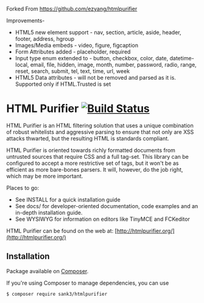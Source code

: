 Forked From https://github.com/ezyang/htmlpurifier

Improvements-
 * HTML5 new element support - nav, section, article, aside, header, footer, address, hgroup
 * Images/Media embeds - video, figure, figcaption
 * Form Attributes added - placeholder, required
 * Input type enum extended to - button, checkbox, color, date, datetime-local, email, file, hidden, image, month, number, password, radio, range, reset, search, submit, tel, text, time, url, week
 * HTML5 Data attributes - will not be removed and parsed as it is. Supported only if HTML.Trusted is set

HTML Purifier [![Build Status](https://secure.travis-ci.org/sank3/htmlpurifier.svg?branch=master)](http://travis-ci.org/sank3/htmlpurifier)
=============

HTML Purifier is an HTML filtering solution that uses a unique combination
of robust whitelists and aggressive parsing to ensure that not only are
XSS attacks thwarted, but the resulting HTML is standards compliant.

HTML Purifier is oriented towards richly formatted documents from
untrusted sources that require CSS and a full tag-set.  This library can
be configured to accept a more restrictive set of tags, but it won't be
as efficient as more bare-bones parsers. It will, however, do the job
right, which may be more important.

Places to go:

* See INSTALL for a quick installation guide
* See docs/ for developer-oriented documentation, code examples and
  an in-depth installation guide.
* See WYSIWYG for information on editors like TinyMCE and FCKeditor

HTML Purifier can be found on the web at: [http://htmlpurifier.org/](http://htmlpurifier.org/)

## Installation

Package available on [Composer](https://packagist.org/packages/sank3/htmlpurifier).

If you're using Composer to manage dependencies, you can use

    $ composer require sank3/htmlpurifier
